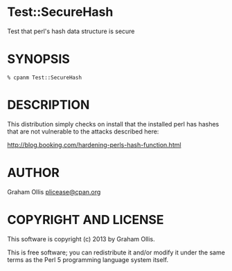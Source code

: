# Test::SecureHash

Test that perl's hash data structure is secure

# SYNOPSIS

    % cpanm Test::SecureHash

# DESCRIPTION

This distribution simply checks on install that the installed perl has 
hashes that are not vulnerable to the attacks described here:

http://blog.booking.com/hardening-perls-hash-function.html

# AUTHOR

Graham Ollis <plicease@cpan.org>

# COPYRIGHT AND LICENSE

This software is copyright (c) 2013 by Graham Ollis.

This is free software; you can redistribute it and/or modify it under
the same terms as the Perl 5 programming language system itself.
